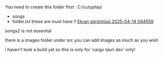 You need to create this folder first : 
C:/cutyplay/
- songs
- folder.txt
these are must have !!
[Ekran görüntüsü 2025-04-14 044559](https://github.com/user-attachments/assets/19fd0d91-1c68-4619-a74b-052028196fe6)

songs2 is not essential

there is a images folder under src
you can add images as much as you wish

i haven't took a build yet so this is only for 'cargo tauri dev' only!
